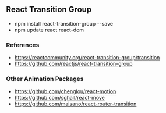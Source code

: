 ## React Transition Group

- npm install react-transition-group --save
- npm update react react-dom

### References
- https://reactcommunity.org/react-transition-group/transition
- https://github.com/reactjs/react-transition-group

### Other Animation Packages
- https://github.com/chenglou/react-motion
- https://github.com/sghall/react-move
- https://github.com/maisano/react-router-transition